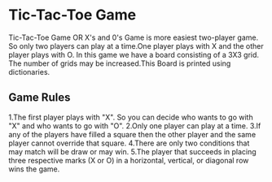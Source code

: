 <h1>Tic-Tac-Toe Game</h1>
  
  Tic-Tac-Toe Game OR X's and 0's Game is more easiest two-player game. So only two players can play at a time.One player plays with X and the other player plays with O. In this game we have a board consisting of a 3X3 grid. The number of grids may be increased.This Board is printed using dictionaries.
  
 <h2>Game Rules</h2> 
1.The first player plays with "X". So you can decide who wants to go with "X" and who wants to go with "O".</n>
2.Only one player can play at a time.</n>
3.If any of the players have filled a square then the other player and the same player cannot override that square.</n>
4.There are only two conditions that may match will be draw or may win.</n>
5.The player that succeeds in placing three respective marks (X or O) in a horizontal, vertical, or diagonal row wins the game.
 
  
